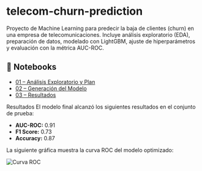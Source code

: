 # telecom-churn-prediction
Proyecto de Machine Learning para predecir la baja de clientes (churn) en una empresa de telecomunicaciones. Incluye análisis exploratorio (EDA), preparación de datos, modelado con LightGBM, ajuste de hiperparámetros y evaluación con la métrica AUC-ROC.

## 📂 Notebooks
- [01 – Análisis Exploratorio y Plan](Notebooks/01_eda_plan.ipynb)  
- [02 – Generación del Modelo](Notebooks/02_modelado.ipynb)  
- [03 – Resultados](Notebooks/03_resultados.ipynb)  


Resultados
El modelo final alcanzó los siguientes resultados en el conjunto de prueba:

- **AUC-ROC:** 0.91  
- **F1 Score:** 0.73  
- **Accuracy:** 0.87  

La siguiente gráfica muestra la curva ROC del modelo optimizado:

![Curva ROC](Notebooks/roc_curve.png)
